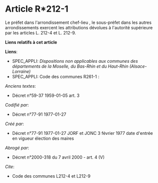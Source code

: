 # Article R*212-1

Le préfet dans l'arrondissement chef-lieu   , le sous-préfet dans les autres arrondissements exercent les attributions
dévolues à l'autorité supérieure par les articles L. 212-4 et L. 212-9.

**Liens relatifs à cet article**

**Liens**:

  - SPEC_APPLI: *Dispositions non applicables aux communes des départements de la Moselle, du Bas-Rhin et du Haut-Rhin (Alsace-Lorraine)*
  - SPEC_APPLI: Code des communes R261-1 :

_Anciens textes_:

  - Décret n°59-37 1959-01-05 art. 3

_Codifié par_:

  - Décret n°77-91 1977-01-27

_Créé par_:

  - Décret n°77-91 1977-01-27 JORF et JONC 3 février 1977 date d'entrée en vigueur élection des maires

_Abrogé par_:

  - Décret n°2000-318 du 7 avril 2000 - art. 4 (V)

_Cite_:

  - Code des communes L212-4 et L212-9
